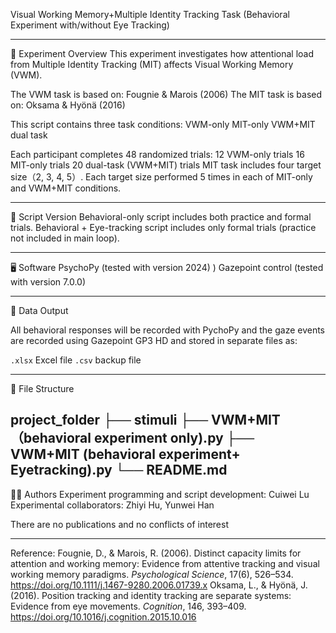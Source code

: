Visual Working Memory+Multiple Identity Tracking Task (Behavioral Experiment with/without Eye Tracking)

--------------------

🧪 Experiment Overview 
This experiment investigates how attentional load from Multiple Identity Tracking (MIT) affects Visual Working Memory (VWM).

The VWM task is based on: Fougnie & Marois (2006)
The MIT task is based on: Oksama & Hyönä (2016)

This script contains three task conditions:
 VWM-only
 MIT-only 
 VWM+MIT dual task

Each participant completes 48 randomized trials:
 12 VWM-only trials
 16 MIT-only trials
 20 dual-task (VWM+MIT) trials
 MIT task includes four target size（2, 3, 4, 5）. Each target size performed 5 times in each of MIT-only and VWM+MIT conditions.

--------------------

🧰 Script Version
Behavioral-only script includes both practice and formal trials.
Behavioral + Eye-tracking script includes only formal trials (practice not included in main loop).

--------------------

🖥️ Software 
PsychoPy (tested with version 2024) )
Gazepoint control (tested with version 7.0.0)

--------------------

🧾 Data Output 

 All behavioral responses will be recorded with PychoPy and the gaze events are recorded using Gazepoint GP3 HD and stored in separate files as:

   `.xlsx` Excel file
   `.csv` backup file

--------------------

📂 File Structure 

project_folder
├── stimuli
├── VWM+MIT（behavioral experiment only).py
├── VWM+MIT (behavioral experiment+ Eyetracking).py
└── README.md
--------------------

👩‍💻 Authors 
Experiment programming and script development: Cuiwei Lu
Experimental collaborators: Zhiyi Hu, Yunwei Han

There are no publications and no conflicts of interest

--------------------

Reference:
Fougnie, D., & Marois, R. (2006). Distinct capacity limits for attention and working memory: Evidence from attentive tracking and visual working memory paradigms. _Psychological Science_, 17(6), 526–534. https://doi.org/10.1111/j.1467-9280.2006.01739.x
Oksama, L., & Hyönä, J. (2016). Position tracking and identity tracking are separate systems: Evidence from eye movements. _Cognition_, 146, 393–409. https://doi.org/10.1016/j.cognition.2015.10.016
